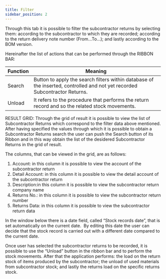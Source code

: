 ```yaml
---
title: Filter
sidebar_position: 2
---
```


Through this tab it is possible to filter the subcontractor returns by selecting them: according to the subcontractor to which they are recorded; according to the return delivery note number (From…To…); and lastly according to the BOM version.

Hereinafter the list of actions that can be performed through the RIBBON BAR:



| Function | Meaning |
| --- | --- |
| Search | Button to apply the search filters within database of the inserted, controlled and not yet recorded Subcontractor Returns. |
| Unload | It refers to the procedure that performs the return record and so the related stock movements. |

RESULT GRID: Through the grid of result it is possible to view the list of Subcontractor Returns which correspond to the filter data above mentioned. After having specified the values through which it is possible to obtain a Subcontractor Returns search the user can push the Search button of its Ribbon and in this way obtain the list of the desidered Subcontractor Returns in the grid of result.

The columns, that can be viewed in the grid, are as follows:


 1. Account: in this column it is possible to view the account of the subcontractor return
 2. Detail Account: in this column it is possible to view the detail account of the subcontractor return
 3. Description:in this column it is possible to view the subcontractor return company name
 4. Returns No.: in this column it is possible to view the subcontractor return number
 5. Returns Data: in this column it is possible to view the subcontractor return data

In the window below there is a date field, called “Stock records date”, that is set automatically on the current date.  By editing this date the user can decide that the stock record is carried out with a different date compared to the current date.

Once user has selected the subcontractor returns to be recorded, it is possible to use the “Unload” button in the ribbon bar and to perform the stock movements. After that the application performs: the load on the return stock of items produced by the subcontractor; the unload of used materials from subcontractor stock; and lastly the returns load on the specific returns stock.






